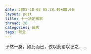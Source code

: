 ```yaml
---
date: 2005-10-02 05:18:40+00:00
layout: post
title: 十一决定搬家
thread: 20
categories: 日志
tags: 职业
---
```


孑然一身，如此而已，仅以此语以记之…… 
